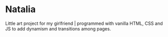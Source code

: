 # Natalia

Little art project for my girlfriend | programmed with vanilla HTML, CSS and JS to add dynamism and transitions among pages.
